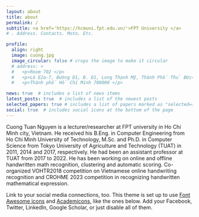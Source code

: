 ```yaml
---
layout: about
title: about
permalink: /
subtitle: <a href='https://hcmuni.fpt.edu.vn/'>FPT University </a>
# . Address. Contacts. Moto. Etc.

profile:
  align: right
  image: cuong.jpg
  image_circular: false # crops the image to make it circular
  # address: >
  #   <p>Room 702 </p>
  #   <p>Lô E2a-7, Đường D1, Đ. D1, Long Thạnh Mỹ, Thành Phố Thủ Đức</p>
  #   <p>Thành phố Hồ Chí Minh 700000 </p>

news: true  # includes a list of news items
latest_posts: true  # includes a list of the newest posts
selected_papers: true # includes a list of papers marked as "selected={true}"
social: true  # includes social icons at the bottom of the page
---
```


Cuong Tuan Nguyen is a lecturer/researcher at FPT university in Ho Chi Minh city, Vietnam. He received his B.Eng. in Computer Engineering from Ho Chi Minh University of Technology, M.Sc. and Ph.D. in Computer Science from Tokyo University of Agriculture and Technology (TUAT) in 2011, 2014 and 2017, respectively. He had been an assistant professor at TUAT from 2017 to 2022. He has been working on online and offline handwritten math recognition, clustering and automatic scoring. Co-organized VOHTR2018 competition on Vietnamese online handwriting recognition and CROHME 2023 competition in recognizing handwritten mathematical expression.  


Link to your social media connections, too. This theme is set up to use [Font Awesome icons](http://fortawesome.github.io/Font-Awesome/) and [Academicons](https://jpswalsh.github.io/academicons/), like the ones below. Add your Facebook, Twitter, LinkedIn, Google Scholar, or just disable all of them.
